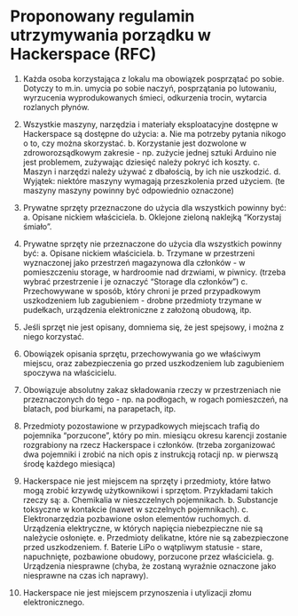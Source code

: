 # Proponowany regulamin utrzymywania porządku w Hackerspace (RFC)

1. Każda osoba korzystająca z lokalu ma obowiązek posprzątać po sobie. Dotyczy to m.in. umycia po sobie naczyń, posprzątania po lutowaniu, wyrzucenia wyprodukowanych śmieci, odkurzenia trocin, wytarcia rozlanych płynów.

2. Wszystkie maszyny, narzędzia i materiały eksploatacyjne dostępne w Hackerspace są dostępne do użycia:
    a. Nie ma potrzeby pytania nikogo o to, czy można skorzystać.
    b. Korzystanie jest dozwolone w zdroworozsądkowym zakresie - np. zużycie jednej sztuki Arduino nie jest problemem, zużywając dziesięć należy pokryć ich koszty.
    c. Maszyn i narzędzi należy używać z dbałością, by ich nie uszkodzić.
    d. Wyjątek: niektóre maszyny wymagają przeszkolenia przed użyciem.
(te maszyny maszyny powinny być odpowiednio oznaczone)

3. Prywatne sprzęty przeznaczone do użycia dla wszystkich powinny być:
    a. Opisane nickiem właściciela.
    b. Oklejone zieloną naklejką “Korzystaj śmiało”.

4. Prywatne sprzęty nie przeznaczone do użycia dla wszystkich powinny być:
    a. Opisane nickiem właściciela.
    b. Trzymane w przestrzeni wyznaczonej jako przestrzeń magazynowa dla członków - w pomieszczeniu storage, w hardroomie nad drzwiami, w piwnicy.
(trzeba wybrać przestrzenie i je oznaczyć “Storage dla członków”)
    c. Przechowywane w sposób, który chroni je przed przypadkowym uszkodzeniem lub zagubieniem - drobne przedmioty trzymane w pudełkach, urządzenia elektroniczne z założoną obudową, itp.

5. Jeśli sprzęt nie jest opisany, domniema się, że jest spejsowy, i można z niego korzystać.

6. Obowiązek opisania sprzętu, przechowywania go we właściwym miejscu, oraz zabezpieczenia go przed uszkodzeniem lub zagubieniem spoczywa na właścicielu.

7. Obowiązuje absolutny zakaz składowania rzeczy w przestrzeniach nie przeznaczonych do tego - np. na podłogach, w rogach pomieszczeń, na blatach, pod biurkami, na parapetach, itp.

8. Przedmioty pozostawione w przypadkowych miejscach trafią do pojemnika “porzucone”, który po min. miesiącu okresu karencji zostanie rozgrabiony na rzecz Hackerspace i członków.
(trzeba zorganizować dwa pojemniki i zrobić na nich opis z instrukcją rotacji np. w pierwszą środę każdego miesiąca)

9. Hackerspace nie jest miejscem na sprzęty i przedmioty, które łatwo mogą zrobić krzywdę użytkownikowi i sprzętom. Przykładami takich rzeczy są:
    a. Chemikalia w nieszczelnych pojemnikach.
    b. Substancje toksyczne w kontakcie (nawet w szczelnych pojemnikach).
    c. Elektronarzędzia pozbawione osłon elementów ruchomych.
    d. Urządzenia elektryczne, w których napięcia niebezpieczne nie są należycie osłonięte.
    e. Przedmioty delikatne, które nie są zabezpieczone przed uszkodzeniem.
    f. Baterie LiPo o wątpliwym statusie - stare, napuchnięte, pozbawione obudowy, porzucone przez właściciela.
    g. Urządzenia niesprawne (chyba, że zostaną wyraźnie oznaczone jako niesprawne na czas ich naprawy).

10. Hackerspace nie jest miejscem przynoszenia i utylizacji złomu elektronicznego.

